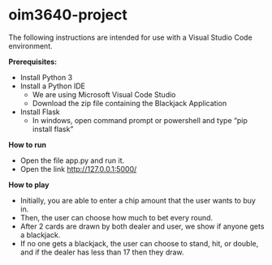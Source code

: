 # oim3640-project

The following instructions are intended for use with a Visual Studio Code environment.

**Prerequisites:**
- Install Python 3
- Install a Python IDE
  - We are using Microsoft Visual Code Studio
  - Download the zip file containing the Blackjack Application
- Install Flask
  - In windows, open command prompt or powershell and type “pip install flask”

**How to run**
- Open the file app.py and run it. 
- Open the link http://127.0.0.1:5000/

**How to play**
- Initially, you are able to enter a chip amount that the user wants to buy in. 
- Then, the user can choose how much to bet every round.
- After 2 cards are drawn by both dealer and user, we show if anyone gets a blackjack.
- If no one gets a blackjack, the user can choose to stand, hit, or double, and if the dealer has less than 17 then they draw.
